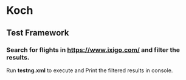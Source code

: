 # Koch

## Test Framework 
### Search for flights in https://www.ixigo.com/ and filter the results.

Run **testng.xml** to execute and Print the filtered results in console.

